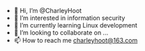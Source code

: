 - 👋 Hi, I’m @CharleyHoot
- 👀 I’m interested in information security
- 🌱 I’m currently learning Linux development
- 💞️ I’m looking to collaborate on ...
- 📫 How to reach me charleyhoot@163.com

<!---
CharleyHoot/CharleyHoot is a ✨ special ✨ repository because its `README.md` (this file) appears on your GitHub profile.
You can click the Preview link to take a look at your changes.
--->

